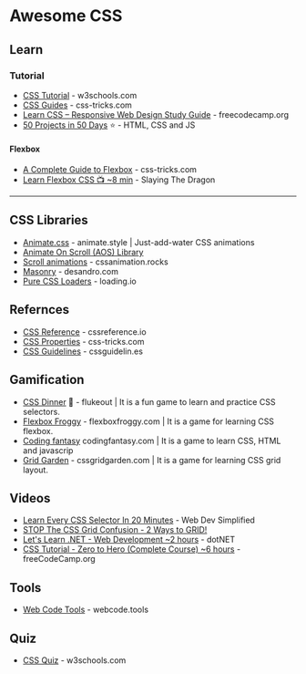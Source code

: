 # Awesome CSS

## Learn
### Tutorial
* [CSS Tutorial](https://www.w3schools.com/css/) - w3schools.com
* [CSS Guides](https://css-tricks.com/guides/) - css-tricks.com
* [Learn CSS – Responsive Web Design Study Guide](https://www.freecodecamp.org/news/learn-css/) - freecodecamp.org
* [50 Projects in 50 Days](https://github.com/bradtraversy/50projects50days) ⭐ - HTML, CSS and JS
  
#### Flexbox
* [A Complete Guide to Flexbox](https://css-tricks.com/snippets/css/a-guide-to-flexbox/) - css-tricks.com
* [Learn Flexbox CSS 📺 ~8 min](https://youtu.be/phWxA89Dy94) - Slaying The Dragon

-----

## CSS Libraries
* [Animate.css](https://animate.style/) - animate.style | Just-add-water CSS animations
* [Animate On Scroll (AOS) Library](https://michalsnik.github.io/aos/)
* [Scroll animations](https://cssanimation.rocks/scroll-animations/) - cssanimation.rocks
* [Masonry](https://masonry.desandro.com/) - desandro.com
* [Pure CSS Loaders](https://loading.io/css/) - loading.io

## Refernces
* [CSS Reference](https://cssreference.io/) - cssreference.io
* [CSS Properties](https://css-tricks.com/almanac/properties/) - css-tricks.com
* [CSS Guidelines](https://cssguidelin.es/) - cssguidelin.es

## Gamification
* [CSS Dinner](https://flukeout.github.io) 🌟 - flukeout | It is a fun game to learn and practice CSS selectors.
* [Flexbox Froggy](https://flexboxfroggy.com/) - flexboxfroggy.com | It is a game for learning CSS flexbox.
* [Coding fantasy](https://codingfantasy.com/games/flexboxadventure/play) codingfantasy.com | It is a game to learn CSS, HTML and javascrip
* [Grid Garden](https://cssgridgarden.com/) - cssgridgarden.com | It is a game for learning CSS grid layout.
  
## Videos
* [Learn Every CSS Selector In 20 Minutes](https://www.youtube.com/watch?v=l1mER1bV0N0) - Web Dev Simplified
* [STOP The CSS Grid Confusion - 2 Ways to GRID!](https://www.youtube.com/watch?v=YNB-JD7iPoQ)
* [Let's Learn .NET - Web Development ~2 hours](https://www.youtube.com/watch?v=vuNRDdu1vJQ) - dotNET
* [CSS Tutorial - Zero to Hero (Complete Course) ~6 hours](https://www.youtube.com/watch?v=1Rs2ND1ryYc) - freeCodeCamp.org

## Tools
* [Web Code Tools](https://webcode.tools/generators/css) - webcode.tools

## Quiz
* [CSS Quiz](https://www.w3schools.com/css/css_quiz.asp) - w3schools.com

